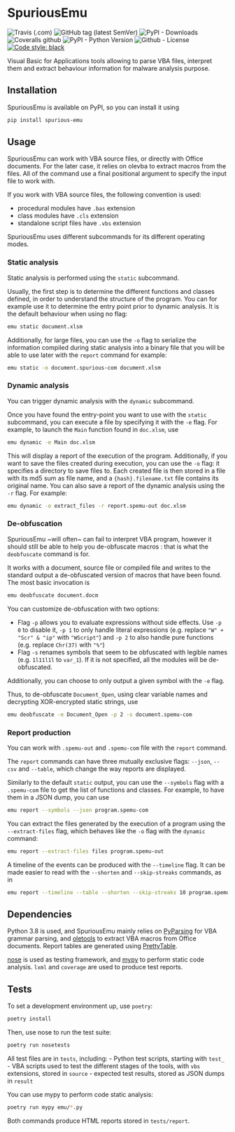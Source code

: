 # SpuriousEmu

![Travis (.com)](https://img.shields.io/travis/com/ldbo/SpuriousEmu)
![GitHub tag (latest SemVer)](https://img.shields.io/github/v/tag/ldbo/SpuriousEmu)
![PyPI - Downloads](https://img.shields.io/pypi/v/spurious-emu)
![Coveralls github](https://img.shields.io/coveralls/github/ldbo/SpuriousEmu)
![PyPI - Python Version](https://img.shields.io/pypi/pyversions/spurious-emu)
![Github - License](https://img.shields.io/github/license/ldbo/SpuriousEmu)
[![Code style: black](https://img.shields.io/badge/code%20style-black-000000.svg)](https://github.com/psf/black)

Visual Basic for Applications tools allowing to parse VBA files, interpret them and extract behaviour information for malware analysis purpose.

## Installation

SpuriousEmu is available on PyPI, so you can install it using

```bash
pip install spurious-emu
```

## Usage

SpuriousEmu can work with VBA source files, or directly with Office documents. For the later case, it relies on olevba to extract macros from the files. All of the command use a final positional argument to specify the input file to work with.

If you work with VBA source files, the following convention is used:
 - procedural modules have `.bas` extension
 - class modules have `.cls` extension
 - standalone script files have `.vbs` extension

SpuriousEmu uses different subcommands for its different operating modes.

### Static analysis

Static analysis is performed using the `static` subcommand.

Usually, the first step is to determine the different functions and classes defined, in order to understand the structure of the program. You can for example use it to determine the entry point prior to dynamic analysis. It is the default behaviour when using no flag:

```bash
emu static document.xlsm
```

Additionally, for large files, you can use the `-o` flag to serialize the information compiled during static analysis into a binary file that you will be able to use later with the `report` command for example:

```bash
emu static -o document.spurious-com document.xlsm
```

### Dynamic analysis

You can trigger dynamic analysis with the `dynamic` subcommand.

Once you have found the entry-point you want to use with the `static` subcommand, you can execute a file by specifying it with the `-e` flag. For example, to launch the `Main` function found in `doc.xlsm`, use

```bash
emu dynamic -e Main doc.xlsm
```

This will display a report of the execution of the program. Additionally, if you want to save the files created during execution, you can use the `-o` flag: it specifies a directory to save files to. Each created file is then stored in a file with its md5 sum as file name, and a `{hash}.filename.txt` file contains its original name. You can also save a report of the dynamic analysis using the `-r` flag. For example:

```bash
emu dynamic -o extract_files -r report.spemu-out doc.xlsm
```

### De-obfuscation

SpuriousEmu ~will often~ can fail to interpret VBA program, however it should still be able to help you de-obfuscate macros : that is what the `deobfuscate` command is for.

It works with a document, source file or compiled file and writes to the standard output a de-obfuscated version of macros that have been found. The most basic invocation is

```bash
emu deobfuscate document.docm
```

You can customize de-obfuscation with two options:
 - Flag `-p` allows you to evaluate expressions without side effects. Use `-p 0` to disable it, `-p 1` to only handle literal expressions (e.g. replace `"W" + "Scr" & "ip"` with `"WScript"`) and `-p 2` to also handle pure functions (e.g. replace `Chr(37)` with `"%"`)
 - Flag `-s` renames symbols that seem to be obfuscated with legible names (e.g. `1l11l1l` to `var_1`). If it is not specified, all the modules will be de-obfuscated.

Additionally, you can choose to only output a given symbol with the `-e` flag.

Thus, to de-obfuscate `Document_Open`, using clear variable names and decrypting XOR-encrypted static strings, use

```bash
emu deobfuscate -e Document_Open -p 2 -s document.spemu-com
```

### Report production

You can work with `.spemu-out` and `.spemu-com` file with the `report` command.

The `report` commands can have three mutually exclusive flags: `--json`, `--csv` and `--table`, which change the way reports are displayed.

Similarly to the default `static` output, you can use the `--symbols` flag with a `.spemu-com` file to get the list of functions and classes. For example, to have them in a JSON dump, you can use

```bash
emu report --symbols --json program.spemu-com
```

You can extract the files generated by the execution of a program using the `--extract-files` flag, which behaves like the `-o` flag with the `dynamic` command:

```bash
emu report --extract-files files program.spemu-out
```

A timeline of the events can be produced with the `--timeline` flag. It can be made easier to read with the `--shorten` and `--skip-streaks` commands, as in

```bash
emu report --timeline --table --shorten --skip-streaks 10 program.spemu-out
```

## Dependencies

Python 3.8 is used, and SpuriousEmu mainly relies on [PyParsing](https://github.com/pyparsing/pyparsing) for VBA grammar parsing, and [oletools](http://www.decalage.info/python/oletools) to extract VBA macros from Office documents. Report tables are generated using [PrettyTable](https://github.com/jazzband/prettytable).

[nose](https://nose.readthedocs.io/en/latest/man.html) is used as testing framework, and [mypy](http://mypy-lang.org/) to perform static code analysis. `lxml` and `coverage` are used to produce test reports.

## Tests

To set a development environment up, use `poetry`:

```bash
poetry install
```

Then, use nose to run the test suite:

```bash
poetry run nosetests
```

All test files are in `tests`, including:
    - Python test scripts, starting with `test_`
    - VBA scripts used to test the different stages of the tools, with `vbs` extensions, stored in `source`
    - expected test results, stored as JSON dumps in `result`


You can use mypy to perform code static analysis:

```bash
poetry run mypy emu/*.py
```

Both commands produce HTML reports stored in `tests/report`.
